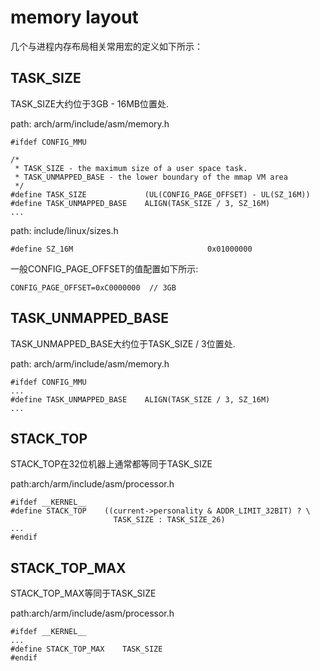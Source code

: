 memory layout
========================================

几个与进程内存布局相关常用宏的定义如下所示：

TASK_SIZE
----------------------------------------

TASK_SIZE大约位于3GB - 16MB位置处.

path: arch/arm/include/asm/memory.h
```
#ifdef CONFIG_MMU

/*
 * TASK_SIZE - the maximum size of a user space task.
 * TASK_UNMAPPED_BASE - the lower boundary of the mmap VM area
 */
#define TASK_SIZE             (UL(CONFIG_PAGE_OFFSET) - UL(SZ_16M))
#define TASK_UNMAPPED_BASE    ALIGN(TASK_SIZE / 3, SZ_16M)
...
```

path: include/linux/sizes.h
```
#define SZ_16M                              0x01000000
```

一般CONFIG_PAGE_OFFSET的值配置如下所示:

```
CONFIG_PAGE_OFFSET=0xC0000000  // 3GB
```

TASK_UNMAPPED_BASE
----------------------------------------

TASK_UNMAPPED_BASE大约位于TASK_SIZE / 3位置处.

path: arch/arm/include/asm/memory.h
```
#ifdef CONFIG_MMU
...
#define TASK_UNMAPPED_BASE    ALIGN(TASK_SIZE / 3, SZ_16M)
...
```

STACK_TOP
----------------------------------------

STACK_TOP在32位机器上通常都等同于TASK_SIZE

path:arch/arm/include/asm/processor.h
```
#ifdef __KERNEL__
#define STACK_TOP    ((current->personality & ADDR_LIMIT_32BIT) ? \
                       TASK_SIZE : TASK_SIZE_26)
...
#endif
```

STACK_TOP_MAX
----------------------------------------

STACK_TOP_MAX等同于TASK_SIZE

path:arch/arm/include/asm/processor.h
```
#ifdef __KERNEL__
...
#define STACK_TOP_MAX    TASK_SIZE
#endif
```